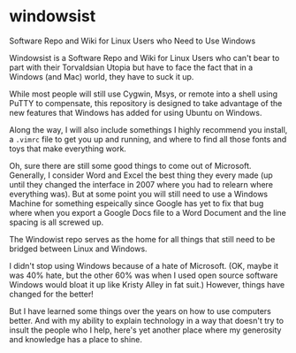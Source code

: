 # windowsist
Software Repo and Wiki for Linux Users who Need to Use Windows

Windowsist is a Software Repo and Wiki for Linux Users who can't bear to part with their Torvaldsian Utopia but have to face the fact that in a Windows (and Mac) world, they have to suck it up.

While most people will still use Cygwin, Msys, or remote into a shell using PuTTY to compensate, this repository is designed to take advantage of the new features that Windows has added for using Ubuntu on Windows.

Along the way, I will also include somethings I highly recommend you install, a `.vimrc` file to get you up and running, and where to find all those fonts and toys that make everything work.

Oh, sure there are still some good things to come out of Microsoft.  Generally, I consider Word and Excel the best thing they every made (up until they changed the interface in 2007 where you had to relearn where everything was).  But at some point you will still need to use a Windows Machine for something espeically since Google has yet to fix that bug where when you export a Google Docs file to a Word Document and the line spacing is all screwed up.

The Windowist repo serves as the home for all things that still need to be bridged between Linux and Windows.

I didn't stop using Windows because of a hate of Microsoft. (OK, maybe it was 40% hate, but the other 60% was when I used open source software Windows would bloat it up like Kristy Alley in fat suit.)  However, things have changed for the better!

But I have learned some things over the years on how to use computers better.  And with my ability to explain technology in a way that doesn't try to insult the people who I help, here's yet another place where my generosity and knowledge has a place to shine.
